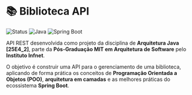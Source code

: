 # 📚 Biblioteca API

![Status](https://img.shields.io/badge/status-em%20andamento-orange)
![Java](https://img.shields.io/badge/Java-21%2B-red)
![Spring Boot](https://img.shields.io/badge/Spring_Boot-3.5.6-green)

API REST desenvolvida como projeto da disciplina de **Arquitetura Java [25E4_2]**, parte da **Pós-Graduação MIT em Arquitetura de Software** pelo **Instituto Infnet**.

O objetivo é construir uma API para o gerenciamento de uma biblioteca, aplicando de forma prática os conceitos de **Programação Orientada a Objetos (POO)**, **arquitetura em camadas** e as melhores práticas do ecossistema **Spring Boot**.
